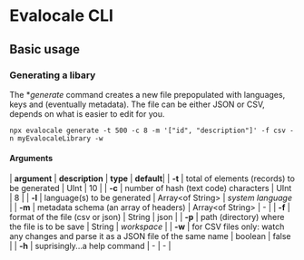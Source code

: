 # Evalocale CLI

## Basic usage

### Generating a libary

The **generate* command creates a new file prepopulated with languages, keys and (eventually metadata). The file can be either JSON or CSV, depends on what is easier to edit for you. 

```npx
npx evalocale generate -t 500 -c 8 -m '["id", "description"]' -f csv -n myEvalocaleLibrary -w
```

#### Arguments

| **argument** | **description** | **type** | **default**|
| **-t** | total of elements (records) to be generated | UInt | 10 |
| **-c** | number of hash (text code) characters | UInt | 8 |
| **-l** | language(s) to be generated | Array\<of String> | *system language* |
| **-m** | metadata schema (an array of headers) | Array\<of String> | - |
| **-f** | format of the file (csv or json) | String | json |
| **-p** | path (directory) where the file is to be save | String | *workspace* |
| **-w** | for CSV files only: watch any changes and parse it as a JSON file of the same name | boolean | false |
| **-h** | suprisingly...a help command | - | - |
